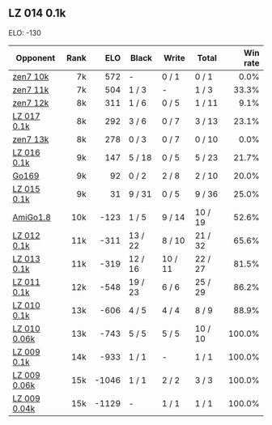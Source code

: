 ## LZ 014 0.1k ##

ELO: -130

Opponent | Rank | ELO | Black | Write | Total | Win rate
---------|-----:|----:|-------|-------|-------|-------:
[zen7 10k](zen7%2010k.md) | 7k | 572 | - | 0 / 1 | 0 / 1 | 0.0%
[zen7 11k](zen7%2011k.md) | 7k | 504 | 1 / 3 | - | 1 / 3 | 33.3%
[zen7 12k](zen7%2012k.md) | 8k | 311 | 1 / 6 | 0 / 5 | 1 / 11 | 9.1%
[LZ 017 0.1k](LZ%20017%200.1k.md) | 8k | 292 | 3 / 6 | 0 / 7 | 3 / 13 | 23.1%
[zen7 13k](zen7%2013k.md) | 8k | 278 | 0 / 3 | 0 / 7 | 0 / 10 | 0.0%
[LZ 016 0.1k](LZ%20016%200.1k.md) | 9k | 147 | 5 / 18 | 0 / 5 | 5 / 23 | 21.7%
[Go169](Go169.md) | 9k | 92 | 0 / 2 | 2 / 8 | 2 / 10 | 20.0%
[LZ 015 0.1k](LZ%20015%200.1k.md) | 9k | 31 | 9 / 31 | 0 / 5 | 9 / 36 | 25.0%
[AmiGo1.8](AmiGo1.8.md) | 10k | -123 | 1 / 5 | 9 / 14 | 10 / 19 | 52.6%
[LZ 012 0.1k](LZ%20012%200.1k.md) | 11k | -311 | 13 / 22 | 8 / 10 | 21 / 32 | 65.6%
[LZ 013 0.1k](LZ%20013%200.1k.md) | 11k | -319 | 12 / 16 | 10 / 11 | 22 / 27 | 81.5%
[LZ 011 0.1k](LZ%20011%200.1k.md) | 12k | -548 | 19 / 23 | 6 / 6 | 25 / 29 | 86.2%
[LZ 010 0.1k](LZ%20010%200.1k.md) | 13k | -606 | 4 / 5 | 4 / 4 | 8 / 9 | 88.9%
[LZ 010 0.06k](LZ%20010%200.06k.md) | 13k | -743 | 5 / 5 | 5 / 5 | 10 / 10 | 100.0%
[LZ 009 0.1k](LZ%20009%200.1k.md) | 14k | -933 | 1 / 1 | - | 1 / 1 | 100.0%
[LZ 009 0.06k](LZ%20009%200.06k.md) | 15k | -1046 | 1 / 1 | 2 / 2 | 3 / 3 | 100.0%
[LZ 009 0.04k](LZ%20009%200.04k.md) | 15k | -1129 | - | 1 / 1 | 1 / 1 | 100.0%
